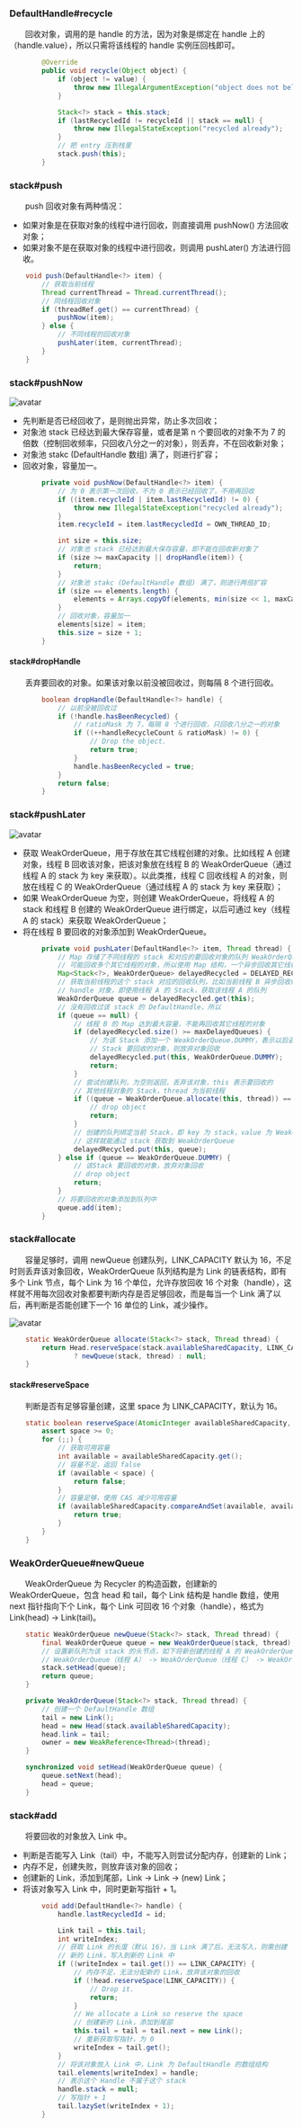### DefaultHandle#recycle
　　回收对象，调用的是 handle 的方法，因为对象是绑定在 handle 上的（handle.value），所以只需将该线程的 handle 实例压回栈即可。

```java
        @Override
        public void recycle(Object object) {
            if (object != value) {
                throw new IllegalArgumentException("object does not belong to handle");
            }

            Stack<?> stack = this.stack;
            if (lastRecycledId != recycleId || stack == null) {
                throw new IllegalStateException("recycled already");
            }
            // 把 entry 压到栈里
            stack.push(this);
        }
```


### stack#push
　　push 回收对象有两种情况：

- 如果对象是在获取对象的线程中进行回收，则直接调用 pushNow() 方法回收对象；
- 如果对象不是在获取对象的线程中进行回收，则调用 pushLater() 方法进行回收。

```java
    void push(DefaultHandle<?> item) {
        // 获取当前线程
        Thread currentThread = Thread.currentThread();
        // 同线程回收对象
        if (threadRef.get() == currentThread) {
            pushNow(item);
        } else {
            // 不同线程的回收对象
            pushLater(item, currentThread);
        }
    }
```


### stack#pushNow

![avatar](photo_2.png)

- 先判断是否已经回收了，是则抛出异常，防止多次回收；
- 对象池 stack 已经达到最大保存容量，或者是第 n 个要回收的对象不为 7 的倍数（控制回收频率，只回收八分之一的对象），则丢弃，不在回收新对象；
- 对象池 stakc (DefaultHandle 数组) 满了，则进行扩容；
- 回收对象，容量加一。

```java
        private void pushNow(DefaultHandle<?> item) {
            // 为 0 表示第一次回收，不为 0 表示已经回收了，不用再回收
            if ((item.recycleId | item.lastRecycledId) != 0) {
                throw new IllegalStateException("recycled already");
            }
            item.recycleId = item.lastRecycledId = OWN_THREAD_ID;

            int size = this.size;
            // 对象池 stack 已经达到最大保存容量，即不能在回收新对象了
            if (size >= maxCapacity || dropHandle(item)) {
                return;
            }
            // 对象池 stakc (DefaultHandle 数组) 满了，则进行两倍扩容
            if (size == elements.length) {
                elements = Arrays.copyOf(elements, min(size << 1, maxCapacity));
            }
            // 回收对象，容量加一
            elements[size] = item;
            this.size = size + 1;
        }
```


#### stack#dropHandle
　　丢弃要回收的对象。如果该对象以前没被回收过，则每隔 8 个进行回收。

```java
        boolean dropHandle(DefaultHandle<?> handle) {
            // 以前没被回收过
            if (!handle.hasBeenRecycled) {
                // ratioMask 为 7，每隔 8 个进行回收，只回收八分之一的对象
                if ((++handleRecycleCount & ratioMask) != 0) {
                    // Drop the object.
                    return true;
                }
                handle.hasBeenRecycled = true;
            }
            return false;
        }
```


### stack#pushLater

![avatar](photo_3.png)

- 获取 WeakOrderQueue，用于存放在其它线程创建的对象。比如线程 A 创建对象，线程 B 回收该对象，把该对象放在线程 B 的 WeakOrderQueue（通过线程 A 的 stack 为 key 来获取）。以此类推，线程 C 回收线程 A 的对象，则放在线程 C 的 WeakOrderQueue（通过线程 A 的 stack 为 key 来获取）；
- 如果 WeakOrderQueue 为空，则创建 WeakOrderQueue，将线程 A 的 stack 和线程 B 创建的 WeakOrderQueue 进行绑定，以后可通过 key（线程 A 的 stack）来获取 WeakOrderQueue；
- 将在线程 B 要回收的对象添加到 WeakOrderQueue。

```java
        private void pushLater(DefaultHandle<?> item, Thread thread) {
            // Map 存储了不同线程的 stack 和对应的要回收对象的队列 WeakOrderQueue，由于该线程
            // 可能回收多个其它线程的对象，所以使用 Map 结构，一个异步回收其它线程对应一个队列
            Map<Stack<?>, WeakOrderQueue> delayedRecycled = DELAYED_RECYCLED.get();
            // 获取当前线程的这个 stack 对应的回收队列，比如当前线程 B 异步回收线程 A 的
            // handle 对象，即使用线程 A 的 Stack，获取该线程 A 的队列
            WeakOrderQueue queue = delayedRecycled.get(this);
            // 没有回收过该 stack 的 DefaultHandle，所以
            if (queue == null) {
                // 线程 B 的 Map 达到最大容量，不能再回收其它线程的对象
                if (delayedRecycled.size() >= maxDelayedQueues) {
                    // 为该 Stack 添加一个 WeakOrderQueue.DUMMY，表示以后遇到是该
                    // Stack 要回收的对象，则放弃对象回收
                    delayedRecycled.put(this, WeakOrderQueue.DUMMY);
                    return;
                }
                // 尝试创建队列，为空则返回，丢弃该对象，this 表示要回收的
                // 其他线程对象的 Stack，thread 为当前线程
                if ((queue = WeakOrderQueue.allocate(this, thread)) == null) {
                    // drop object
                    return;
                }
                // 创建的队列绑定当前 Stack，即 key 为 stack，value 为 WeakOrderQueue，
                // 这样就能通过 stack 获取到 WeakOrderQueue
                delayedRecycled.put(this, queue);
            } else if (queue == WeakOrderQueue.DUMMY) {
                // 该Stack 要回收的对象，放弃对象回收
                // drop object
                return;
            }
            // 将要回收的对象添加到队列中
            queue.add(item);
        }
```


### stack#allocate
　　容量足够时，调用 newQueue 创建队列，LINK_CAPACITY 默认为 16，不足时则丢弃该对象回收，WeakOrderQueue 队列结构是为 Link 的链表结构，即有多个 Link 节点，每个 Link 为 16 个单位，允许存放回收 16 个对象（handle），这样就不用每次回收对象都要判断内存是否足够回收，而是每当一个 Link 满了以后，再判断是否能创建下一个 16 单位的 Link，减少操作。

![avatar](photo_4.png)

```java
    static WeakOrderQueue allocate(Stack<?> stack, Thread thread) {
        return Head.reserveSpace(stack.availableSharedCapacity, LINK_CAPACITY)
                ? newQueue(stack, thread) : null;
    }
```


#### stack#reserveSpace
　　判断是否有足够容量创建，这里 space 为 LINK_CAPACITY，默认为 16。

```java
    static boolean reserveSpace(AtomicInteger availableSharedCapacity, int space) {
        assert space >= 0;
        for (;;) {
            // 获取可用容量
            int available = availableSharedCapacity.get();
            // 容量不足，返回 false
            if (available < space) {
                return false;
            }
            // 容量足够，使用 CAS 减少可用容量
            if (availableSharedCapacity.compareAndSet(available, available - space)) {
                return true;
            }
        }
    }
```


### WeakOrderQueue#newQueue
　　WeakOrderQueue 为 Recycler 的构造函数，创建新的 WeakOrderQueue，包含 head 和 tail，每个 Link 结构是 handle 数组，使用 next 指针指向下个 Link，每个 Link 可回收 16 个对象（handle），格式为 Link(head) -> Link(tail)。

```java
    static WeakOrderQueue newQueue(Stack<?> stack, Thread thread) {
        final WeakOrderQueue queue = new WeakOrderQueue(stack, thread);
        // 设置新队列为该 stack 的头节点，如下将新创建的线程 A 的 WeakOrderQueue 插入到链表头部
        // WeakOrderQueue（线程 A） -> WeakOrderQueue（线程 C） -> WeakOrderQueue（线程 D）
        stack.setHead(queue);
        return queue;
    }

    private WeakOrderQueue(Stack<?> stack, Thread thread) {
        // 创建一个 DefaultHandle 数组
        tail = new Link();
        head = new Head(stack.availableSharedCapacity);
        head.link = tail;
        owner = new WeakReference<Thread>(thread);
    }

    synchronized void setHead(WeakOrderQueue queue) {
        queue.setNext(head);
        head = queue;
    }
```


### stack#add
　　将要回收的对象放入 Link 中。

- 判断是否能写入 Link（tail）中，不能写入则尝试分配内存，创建新的 Link；
- 内存不足，创建失败，则放弃该对象的回收；
- 创建新的 Link，添加到尾部，Link -> Link -> (new) Link；
- 将该对象写入 Link 中，同时更新写指针 + 1。

```java
        void add(DefaultHandle<?> handle) {
            handle.lastRecycledId = id;

            Link tail = this.tail;
            int writeIndex;
            // 获取 Link 的长度（默认 16），当 Link 满了后，无法写入，则需创建
            // 新的 Link，写入到新的 Link 中
            if ((writeIndex = tail.get()) == LINK_CAPACITY) {
                // 内存不足，无法分配新的 Link，放弃该对象的回收
                if (!head.reserveSpace(LINK_CAPACITY)) {
                    // Drop it.
                    return;
                }
                // We allocate a Link so reserve the space
                // 创建新的 Link，添加到尾部
                this.tail = tail = tail.next = new Link();
                // 重新获取写指针，为 0
                writeIndex = tail.get();
            }
            // 将该对象放入 Link 中，Link 为 DefaultHandle 的数组结构
            tail.elements[writeIndex] = handle;
            // 表示这个 Handle 不属于这个 stack
            handle.stack = null;
            // 写指针 + 1
            tail.lazySet(writeIndex + 1);
        }
```


